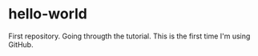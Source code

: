 # hello-world
First repository.
Going througth the tutorial.
This is the first time I'm using GitHub.
